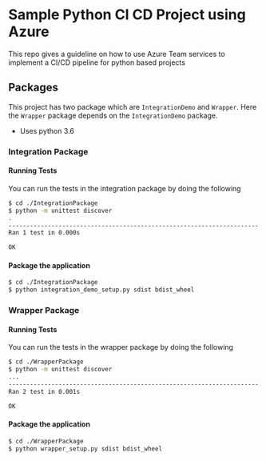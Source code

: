 # Sample Python CI CD Project using Azure

This repo gives a guideline on how to use Azure Team services to implement a CI/CD pipeline for python based projects

## Packages

This project has two package which are `IntegrationDemo` and `Wrapper`. Here the `Wrapper` package depends on the `IntegrationDemo` package.

* Uses python 3.6

### Integration Package

#### Running Tests

You can run the tests in the integration package by doing the following

```sh
$ cd ./IntegrationPackage
$ python -m unittest discover
.
----------------------------------------------------------------------
Ran 1 test in 0.000s

OK
```

#### Package the application 

```sh
$ cd ./IntegrationPackage
$ python integration_demo_setup.py sdist bdist_wheel
```

### Wrapper Package

#### Running Tests

You can run the tests in the wrapper package by doing the following

```sh
$ cd ./WrapperPackage
$ python -m unittest discover
...
----------------------------------------------------------------------
Ran 2 test in 0.001s

OK
```

#### Package the application 

```sh
$ cd ./WrapperPackage
$ python wrapper_setup.py sdist bdist_wheel
```
